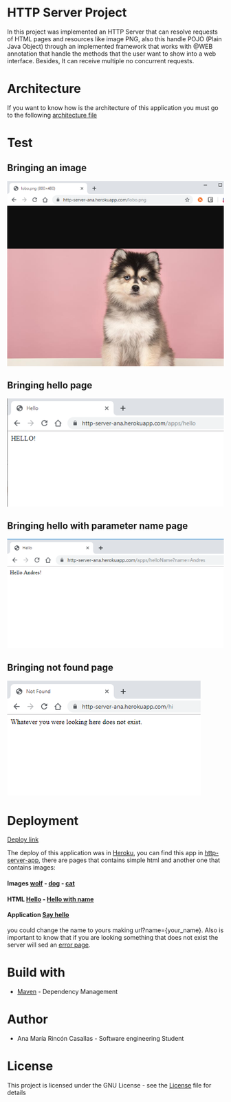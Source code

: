 # HTTP Server Project

In this project was implemented an HTTP Server that can resolve requests of HTML pages and resources like image PNG, also this handle POJO (Plain Java Object) through an implemented framework that works with @WEB annotation that handle the methods that the user want to show into a web interface. Besides, It can receive multiple no concurrent requests. 

# Architecture

If you want to know how is the architecture of this application you must go to the following [architecture file](https://github.com/anamaria1299/AREM-Project/blob/master/Arquitectura.pdf)

# Test

## Bringing an image
![](https://github.com/anamaria1299/AREM-Project/blob/master/resources/wolf.PNG)

## Bringing hello page
![](https://github.com/anamaria1299/AREM-Project/blob/master/resources/hello.PNG)

## Bringing hello with parameter name page
![](https://github.com/anamaria1299/AREM-Project/blob/master/resources/helloName.PNG)

## Bringing not found page
![](https://github.com/anamaria1299/AREM-Project/blob/master/resources/NotFound.PNG)

# Deployment

[Deploy link](https://http-server-ana.herokuapp.com/)

The deploy of this application was in [Heroku](https://www.heroku.com/), you can find this app in [http-server-app](https://http-server-ana.herokuapp.com), there are pages that contains simple html and another one that contains images:

#### Images [wolf](https://http-server-ana.herokuapp.com/lobo.png) - [dog](https://http-server-ana.herokuapp.com/dog.png) - [cat](https://http-server-ana.herokuapp.com/cat.png) 

#### HTML [Hello](https://http-server-ana.herokuapp.com/apps/hello) - [Hello with name](https://http-server-ana.herokuapp.com/apps/helloName?name=Ana)

#### Application [Say hello](https://http-server-ana.herokuapp.com/apps/sayHello)

you could change the name to yours making url?name={your_name}. Also is important to know that if you are looking something that does not exist the server will sed an [error page](https://http-server-ana.herokuapp.com/hi).

# Build with

* [Maven](https://maven.apache.org/) - Dependency Management

# Author

* Ana María Rincón Casallas - Software engineering Student 

# License

This project is licensed under the GNU License - see the  [License](https://github.com/anamaria1299/AREM-Project/blob/master/LICENSE) file for details
